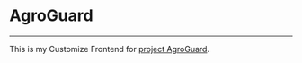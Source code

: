# AgroGuard

---

This is my Customize Frontend for [project AgroGuard](http://github.com/sachin-acharya-projects/AgroGuard).
